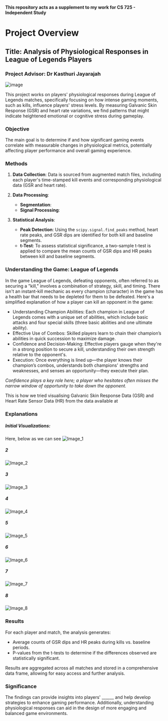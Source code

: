 **This repository acts as a supplement to my work for CS 725 - Independent Study**

# Project Overview

## Title: Analysis of Physiological Responses in League of Legends Players

### Project Advisor: Dr Kasthuri Jayarajah

![image](https://github.com/narenkhatwani/sensor-data-process-gaming-data/assets/48763124/c9bc2525-7b91-4f49-876a-6c1c2c926903)

This project works on players' physiological responses during League of Legends matches, specifically focusing on how intense gaming moments, such as kills, influence players' stress levels. By measuring Galvanic Skin Response (GSR) and heart rate variations, we find patterns that might indicate heightened emotional or cognitive stress during gameplay.

### Objective

The main goal is to determine if and how significant gaming events correlate with measurable changes in physiological metrics, potentially affecting player performance and overall gaming experience.

### Methods

1. **Data Collection**: Data is sourced from augmented match files, including each player's time-stamped kill events and corresponding physiological data (GSR and heart rate).

2. **Data Processing**:
   - **Segmentation**: 
   - **Signal Processing**: 

3. **Statistical Analysis**:
   - **Peak Detection**: Using the `scipy.signal.find_peaks` method, heart rate peaks, and GSR dips are identified for both kill and baseline segments.
   - **t-Test**: To assess statistical significance, a two-sample t-test is applied to compare the mean counts of GSR dips and HR peaks between kill and baseline segments.


### Understanding the Game: League of Legends
In the game League of Legends, defeating opponents, often referred to as securing a "kill," involves a combination of strategy, skill, and timing. There isn't an instant-kill mechanic as every champion (character) in the game has a health bar that needs to be depleted for them to be defeated. Here's a simplified explanation of how a player can kill an opponent in the game:

- Understanding Champion Abilities: Each champion in League of Legends comes with a unique set of abilities, which include basic attacks and four special skills (three basic abilities and one ultimate ability).
- Effective Use of Combos: Skilled players learn to chain their champion’s abilities in quick succession to maximize damage.
- Confidence and Decision-Making: Effective players gauge when they're in a strong position to secure a kill, understanding their own strength relative to the opponent's. 
- Execution: Once everything is lined up—the player knows their champion’s combos, understands both champions' strengths and weaknesses, and senses an opportunity—they execute their plan. 

*Confidence plays a key role here; a player who hesitates often misses the narrow window of opportunity to take down the opponent.*

This is how we tried visualising Galvanic Skin Response Data (GSR) and Heart Rate Sensor Data (HR) from the data available at 
### Explanations
##### Initial Visualizations:
Here, below as we can see 
![Image_1](https://github.com/narenkhatwani/analysis-of-physiological-responses/blob/main/pictures/1.png?raw=true)
##### 2
![Image_2](https://github.com/narenkhatwani/analysis-of-physiological-responses/blob/main/pictures/2.png?raw=true)
##### 3
![Image_3](https://github.com/narenkhatwani/analysis-of-physiological-responses/blob/main/pictures/3.png?raw=true)
##### 4
![Image_4](https://github.com/narenkhatwani/analysis-of-physiological-responses/blob/main/pictures/4.png?raw=true)
##### 5
![Image_5](https://github.com/narenkhatwani/analysis-of-physiological-responses/blob/main/pictures/5.png?raw=true)
##### 6
![Image_6](https://github.com/narenkhatwani/analysis-of-physiological-responses/blob/main/pictures/6.png?raw=true)
##### 7
![Image_7](https://github.com/narenkhatwani/analysis-of-physiological-responses/blob/main/pictures/7.png?raw=true)
##### 8
![Image_8](https://github.com/narenkhatwani/analysis-of-physiological-responses/blob/main/pictures/8.png?raw=true)

### Results

For each player and match, the analysis generates:
- Average counts of GSR dips and HR peaks during kills vs. baseline periods.
- P-values from the t-tests to determine if the differences observed are statistically significant.

Results are aggregated across all matches and stored in a comprehensive data frame, allowing for easy access and further analysis.

### Significance

The findings can provide insights into players' ______ and help develop strategies to enhance gaming performance. Additionally, understanding physiological responses can aid in the design of more engaging and balanced game environments.

